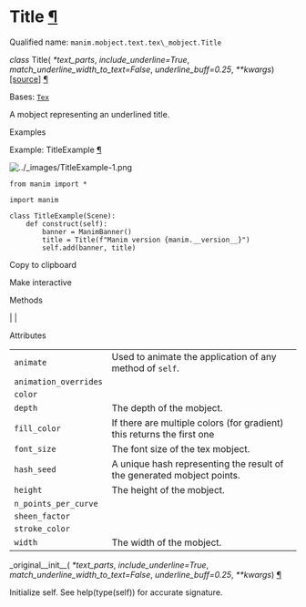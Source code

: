 # Title [¶](https://docs.manim.community/en/stable/reference/manim.mobject.text.tex_mobject.Title.html\#title "Link to this heading")

Qualified name: `manim.mobject.text.tex\_mobject.Title`

_class_ Title( _\*text\_parts_, _include\_underline=True_, _match\_underline\_width\_to\_text=False_, _underline\_buff=0.25_, _\*\*kwargs_) [\[source\]](https://docs.manim.community/en/stable/_modules/manim/mobject/text/tex_mobject.html#Title) [¶](https://docs.manim.community/en/stable/reference/manim.mobject.text.tex_mobject.Title.html#manim.mobject.text.tex_mobject.Title "Link to this definition")

Bases: [`Tex`](https://docs.manim.community/en/stable/reference/manim.mobject.text.tex_mobject.Tex.html#manim.mobject.text.tex_mobject.Tex "manim.mobject.text.tex_mobject.Tex")

A mobject representing an underlined title.

Examples

Example: TitleExample [¶](https://docs.manim.community/en/stable/reference/manim.mobject.text.tex_mobject.Title.html#titleexample)

![../_images/TitleExample-1.png](https://docs.manim.community/en/stable/_images/TitleExample-1.png)

```
from manim import *

import manim

class TitleExample(Scene):
    def construct(self):
        banner = ManimBanner()
        title = Title(f"Manim version {manim.__version__}")
        self.add(banner, title)

```

Copy to clipboard

Make interactive

Methods

|
|

Attributes

|     |     |
| --- | --- |
| `animate` | Used to animate the application of any method of `self`. |
| `animation_overrides` |  |
| `color` |  |
| `depth` | The depth of the mobject. |
| `fill_color` | If there are multiple colors (for gradient) this returns the first one |
| `font_size` | The font size of the tex mobject. |
| `hash_seed` | A unique hash representing the result of the generated mobject points. |
| `height` | The height of the mobject. |
| `n_points_per_curve` |  |
| `sheen_factor` |  |
| `stroke_color` |  |
| `width` | The width of the mobject. |

\_original\_\_init\_\_( _\*text\_parts_, _include\_underline=True_, _match\_underline\_width\_to\_text=False_, _underline\_buff=0.25_, _\*\*kwargs_) [¶](https://docs.manim.community/en/stable/reference/manim.mobject.text.tex_mobject.Title.html#manim.mobject.text.tex_mobject.Title._original__init__ "Link to this definition")

Initialize self. See help(type(self)) for accurate signature.